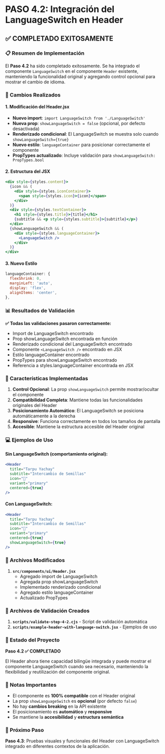 # PASO 4.2: Integración del LanguageSwitch en Header

## ✅ COMPLETADO EXITOSAMENTE

### 📋 Resumen de Implementación

El **Paso 4.2** ha sido completado exitosamente. Se ha integrado el componente `LanguageSwitch` en el componente `Header` existente, manteniendo la funcionalidad original y agregando control opcional para mostrar el cambio de idioma.

### 🔧 Cambios Realizados

#### 1. **Modificación del Header.jsx**

- **Nuevo import**: `import LanguageSwitch from './LanguageSwitch'`
- **Nueva prop**: `showLanguageSwitch = false` (opcional, por defecto desactivada)
- **Renderizado condicional**: El LanguageSwitch se muestra solo cuando `showLanguageSwitch={true}`
- **Nuevo estilo**: `languageContainer` para posicionar correctamente el componente
- **PropTypes actualizado**: Incluye validación para `showLanguageSwitch: PropTypes.bool`

#### 2. **Estructura del JSX**

```jsx
<div style={styles.content}>
  {icon && (
    <div style={styles.iconContainer}>
      <span style={styles.icon}>{icon}</span>
    </div>
  )}
  <div style={styles.textContainer}>
    <h1 style={styles.title}>{title}</h1>
    {subtitle && <p style={styles.subtitle}>{subtitle}</p>}
  </div>
  {showLanguageSwitch && (
    <div style={styles.languageContainer}>
      <LanguageSwitch />
    </div>
  )}
</div>
```

#### 3. **Nuevo Estilo**

```jsx
languageContainer: {
  flexShrink: 0,
  marginLeft: 'auto',
  display: 'flex',
  alignItems: 'center',
},
```

### 📊 Resultados de Validación

**✅ Todas las validaciones pasaron correctamente:**

- Import de LanguageSwitch encontrado
- Prop showLanguageSwitch encontrada en función
- Renderizado condicional del LanguageSwitch encontrado
- Componente `<LanguageSwitch />` encontrado en JSX
- Estilo languageContainer encontrado
- PropTypes para showLanguageSwitch encontrado
- Referencia a styles.languageContainer encontrada en JSX

### 🎯 Características Implementadas

1. **Control Opcional**: La prop `showLanguageSwitch` permite mostrar/ocultar el componente
2. **Compatibilidad Completa**: Mantiene todas las funcionalidades originales del Header
3. **Posicionamiento Automático**: El LanguageSwitch se posiciona automáticamente a la derecha
4. **Responsive**: Funciona correctamente en todos los tamaños de pantalla
5. **Accesible**: Mantiene la estructura accesible del Header original

### 💻 Ejemplos de Uso

#### Sin LanguageSwitch (comportamiento original):

```jsx
<Header
  title="Tarpu Yachay"
  subtitle="Intercambio de Semillas"
  icon="🌱"
  variant="primary"
  centered={true}
/>
```

#### Con LanguageSwitch:

```jsx
<Header
  title="Tarpu Yachay"
  subtitle="Intercambio de Semillas"
  icon="🌱"
  variant="primary"
  centered={true}
  showLanguageSwitch={true}
/>
```

### 📁 Archivos Modificados

1. **`src/components/ui/Header.jsx`**
   - Agregado import de LanguageSwitch
   - Agregada prop showLanguageSwitch
   - Implementado renderizado condicional
   - Agregado estilo languageContainer
   - Actualizado PropTypes

### 🧪 Archivos de Validación Creados

1. **`scripts/validate-step-4-2.cjs`** - Script de validación automática
2. **`scripts/example-header-with-language-switch.jsx`** - Ejemplos de uso

### 🎉 Estado del Proyecto

**Paso 4.2 ✅ COMPLETADO**

El Header ahora tiene capacidad bilingüe integrada y puede mostrar el componente LanguageSwitch cuando sea necesario, manteniendo la flexibilidad y reutilización del componente original.

### 📝 Notas Importantes

- El componente es **100% compatible** con el Header original
- La prop `showLanguageSwitch` es **opcional** (por defecto `false`)
- No hay **cambios breaking** en la API existente
- El posicionamiento es **automático** y **responsive**
- Se mantiene la **accesibilidad** y **estructura semántica**

### 🔄 Próximo Paso

**Paso 4.3**: Pruebas visuales y funcionales del Header con LanguageSwitch integrado en diferentes contextos de la aplicación.
